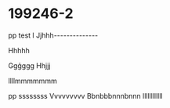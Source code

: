 # 199246-2


pp
test
l
Jjhhh--------------


Hhhhh

Ggģggg
Hhjjj



llllmmmmmmm


pp
ssssssss
Vvvvvvvvv
Bbnbbbnnnbnnn
llllllllllll
